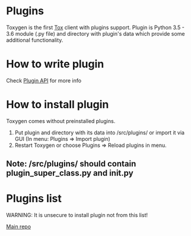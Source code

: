 # Plugins

Toxygen is the first [Tox](https://tox.chat/) client with plugins support. Plugin is Python 3.5 - 3.6 module (.py file) and directory with plugin's data which provide some additional functionality.

# How to write plugin

Check [Plugin API](/docs/plugin_api.md) for more info

# How to install plugin

Toxygen comes without preinstalled plugins.

1. Put plugin and directory with its data into /src/plugins/ or import it via GUI (In menu: Plugins => Import plugin)
2. Restart Toxygen or choose Plugins => Reload plugins in menu.

## Note: /src/plugins/ should contain plugin_super_class.py and __init__.py

# Plugins list

WARNING: It is unsecure to install plugin not from this list!

[Main repo](https://github.com/toxygen-project/toxygen_plugins)